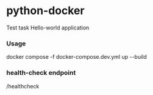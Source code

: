 # python-docker
Test task Hello-world application

### Usage

docker compose -f docker-compose.dev.yml up --build

### health-check endpoint

/healthcheck
